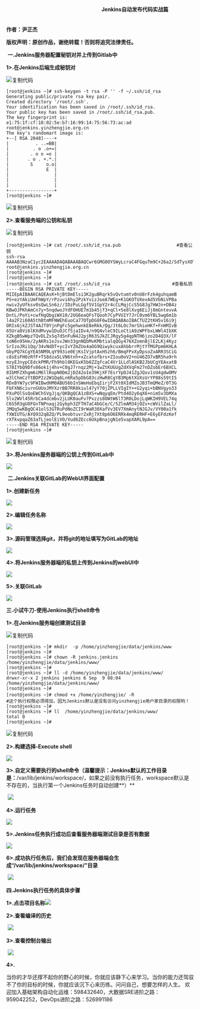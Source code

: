 　　　　　　　　　　　　　　　　　　**Jenkins自动发布代码实战篇**

　　　　　　　　　　　　　　　　　　　　　　　　　　　　　　　　　　　　　**作者：尹正杰**

**版权声明：原创作品，谢绝转载！否则将追究法律责任。**

 **一.Jenkins服务器配置秘钥对并上传到Gitlab中**

**1>.在Jenkins后端生成秘钥对**

![复制代码](https://common.cnblogs.com/images/copycode.gif)

```
[root@jenkins ~]# ssh-keygen -t rsa -P '' -f ~/.ssh/id_rsa
Generating public/private rsa key pair.
Created directory '/root/.ssh'.
Your identification has been saved in /root/.ssh/id_rsa.
Your public key has been saved in /root/.ssh/id_rsa.pub.
The key fingerprint is:
e1:75:1f:cf:18:02:5e:b7:16:99:14:75:56:73:ac:ad root@jenkins.yinzhengjie.org.cn
The key's randomart image is:
+--[ RSA 2048]----+
|          . ..=BB|
|         . o .o+=|
|        . o o =o |
|       . o . +.*.|
|        S     o.o|
|              E  |
|                 |
|                 |
|                 |
+-----------------+
[root@jenkins ~]# 
```

![复制代码](https://common.cnblogs.com/images/copycode.gif)

**2>.查看服务端的公钥和私钥**

![复制代码](https://common.cnblogs.com/images/copycode.gif)

```
[root@jenkins ~]# cat /root/.ssh/id_rsa.pub 　　　　　　　　　　　　#查看公钥
ssh-rsa AAAAB3NzaC1yc2EAAAADAQABAAABAQCwr6GMG0OYSWyLcraC4FGquTm9C+26a2/SdTysXOTiC6GpqYE9L57NgCSJSYWFalj+s/O6+LqHLY/ORi+LMmh4DtYSD4rUYo5NRd68B3lVs2JU8FqfCK/bJR+Sy/SxDAtKfrP/8gPM+4saB9JXUaljavhwIsyqMJxLkbwmDsdYmf4MHjMoHA4k8qECYKfvL7mep3Cglh0U4dQTubVvjmN/f6oKX7l7yVe+DoSImPyYae16+8AOe0v8+hiL5zB8eBBuCJZfXT/ZQbp5pAWxNCiiHsLI9VQhjsmsLS+bpgEvnCDqbVuXhrYXaLrQDm2EG2YwU1YSES6gJrvs5OkMbwXr root@jenkins.yinzhengjie.org.cn
[root@jenkins ~]# 
[root@jenkins ~]# 
[root@jenkins ~]# cat /root/.ssh/id_rsa　　　　　　　　　　　　　　#查看私钥
-----BEGIN RSA PRIVATE KEY-----
MIIEpAIBAAKCAQEAsK+hjBtDmElsi3K2guBRqrk5vQvtumtv0nU8rFzk4guhqamB
PS+ezYAkiUmFhWpY/rPzuvi6hy2PzkYvizJoeA7WEg+K1GKOTUXevAd5VbNiVPBa
nwiv2yUfksv0sQwLSn6z//IDzPuLGgfSV1GpY2r4cCLMqjCcS5G8Jg7HWJn+DB4z
KBwOJPKhAmCn7y+5nqdwoJYdFOHUE7m1b45jf3+qCl+5e8lXvg6EiJj8mGntevvA
DntL/PoYi+cwfHgQbgiWX10/2UG6eaQFsTQooh7CyPVUIY7JrC0vm6YBL5wg6m1b
l4a2F2i60A5thBtmMFNWEhEuoCa77OTpDG8F6wIDAQABAoIBACTUZ2tKH5v16i9j
ORIs6jkZJST4AJT0YjnPgFc5gehwnkE8eRkk/Qg/Jt6LOc7mrShioHKf+FnHMIvB
65Ura8Vi6lKXdMvyw1DuOJCfSjaIDv4/n9Q4vleC9ILoCtiA9zWPFbxLWWl4IbXK
XZkgB5wWpzTQvDLZsSq7dSnFuN4J2pjR63SJkZCJRgy5g4qpNTH6jzo2D4Q3X/lF
toN6n95He/2yAKRs1eJsvJWn33gnNQbMvKMbtialqQGy476XZomnBjlE2LKj4Kyz
SrIzoJRi1Qq/34vNdDT+ycIvYZmZUo4aOG9QiwykcuxAhbbrrMjtYfMGPpm6KHLA
GbyPQ7kCgYEA5NM9LqY993ie0EjKsIVjptAxHSzh6/BmqFPxXyDpsoZxARR3SCiG
c8sEsFH0zRfF+TS8dza5LVN6tnh+xZcatofbrs+ZIou0oV2+nU46ZO7xBR5ha9rh
mzyEJnypCEdckPMR/Fh9hbl0KEGxK5b6ZZqfcaC4Vr1LLdlASKB2JbUCgYEAxatB
S78IYbQ9Dfv86ok1j4hv+C0gJ7rnqz2Mj+1wZtKUGUgZdXVqFm27nDZobEr6BXCL
8IbMFZXhgm6iM6llRopN0Dm2jDZ42oIe39KjXF7EsrYpDJ41ZgJQxv1sU4gdwOMV
w3lChmCzYtBDP2z2W1Qq6Ln6Ra5pDbG83czHwR8CgYB3Mp6tXUXsUrYP88s59tI5
RDxBYW7yc9FWIBwdHM0ABU56bInSWeHoEbqIirjF2Xt0XIdMZoJB3TmQMeZ/0T3G
FbFXN6ciurnGUUoJMYXzrBB7RR8kiul47yY70jZPLLVIgIY++G2yqi+bBNVgyo33
PXuPOlSsQoEWChSVgJjq/QKBgQCA1zBXS+wNqyqEm/Ptd4O2y6qX6+nim5v3bMXa
5lv2WVl45RrbCa4dcmbv2jLUK0auFv7Pxzzs8OWtW6lT3R0LDojLqWKIH9VEL74q
C6S5R3gUOFGnTNPnaqj2Gybph3ZFTH7aC4bGCe/C/5ZlmAM34jOZv+cWVilZaLl/
JMQq5wKBgQC41olS3GTRuPdNoZCI9rWaR30XafVv3EV7XmAnytNJGJv/VY00a1fk
fXWIUTG/AYQ932qBZQ/PL9eobtuvrZxRj7Xt8p6O6ERRk4mqRERHF+E6yEFdzKef
rXfkvpqaZ63aTLjeolEiVO/Vud6ZEcc6UkpBnajgN1e5vapXARL9pA==
-----END RSA PRIVATE KEY-----
[root@jenkins ~]# 
```

![复制代码](https://common.cnblogs.com/images/copycode.gif)

**3>.将Jenkins服务器端的公钥上传到GitLab中**

![](https://images2018.cnblogs.com/blog/795254/201809/795254-20180909104234461-1713034428.png)

 **二.Jenkins关联GitLab的WebUI界面配置**

**1>.创建新任务**

![](https://images2018.cnblogs.com/blog/795254/201809/795254-20180909102324924-190324305.png)

**2>.编辑任务名称**

**![](https://images2018.cnblogs.com/blog/795254/201809/795254-20180909102517459-613128283.png)**

**3>.源码管理选择git，并将git的地址填写为GitLab的地址**

**![](https://images2018.cnblogs.com/blog/795254/201809/795254-20180909104629089-1948954478.png)**

**4>.****将Jenkins服务器端的私钥上传到Jenkins的webUI中******

![](https://images2018.cnblogs.com/blog/795254/201809/795254-20180909105039167-1214887554.png)

**5>.关联GitLab**

**![](https://images2018.cnblogs.com/blog/795254/201809/795254-20180909105718868-496480174.png)**

**三.小试牛刀-使用Jenkins执行shell命令**

**1>.在Jenkins服务端创建测试目录**

![复制代码](https://common.cnblogs.com/images/copycode.gif)

```
[root@jenkins ~]# mkdir  -p /home/yinzhengjie/data/jenkins/www 
[root@jenkins ~]# 
[root@jenkins ~]# chown -R jenkins.jenkins /home/yinzhengjie/data/jenkins/www/
[root@jenkins ~]# 
[root@jenkins ~]# ll -d /home/yinzhengjie/data/jenkins/www/
drwxr-xr-x 2 jenkins jenkins 6 Sep  9 08:04 /home/yinzhengjie/data/jenkins/www/
[root@jenkins ~]# 
[root@jenkins ~]# chmod +x /home/yinzhengjie/ -R    　　　　　　　　　　　　#这个执行权限必须得加，因为Jenkins默认是没有访问yinzhengjie用户家目录的权限哟！
[root@jenkins ~]# 
[root@jenkins ~]# ll  /home/yinzhengjie/data/jenkins/www/
total 0
[root@jenkins ~]#    
```

![复制代码](https://common.cnblogs.com/images/copycode.gif)

**2>.构建选择-Execute shell**

![](https://images2018.cnblogs.com/blog/795254/201809/795254-20180909110751496-44081682.png)

**3>.自定义需要执行的shell命令（温馨提示：Jenkins默认的工作目录是：**/var/lib/jenkins/workspace/，如果之前没有执行任务，workspace默认是不存在的，当执行第一个Jenkins任务时自动创建**）**

 ![](https://images2018.cnblogs.com/blog/795254/201809/795254-20180909111059299-893889460.png)

**4>.运行任务**

![](https://images2018.cnblogs.com/blog/795254/201809/795254-20180909111813877-962973742.png)

**5>.Jenkins任务执行成功后查看服务器端测试目录是否有数据**

**![](https://images2018.cnblogs.com/blog/795254/201809/795254-20180909113150641-1009525363.png)**

**6>.成功执行任务后，我们会发现在服务器端会生成“/var/lib/jenkins/workspace/”目录**

 ![](https://images2018.cnblogs.com/blog/795254/201809/795254-20180909113410912-615794457.png)

**四.Jenkins执行任务的具体步骤**

**1>.点击项目名称**![](https://images2018.cnblogs.com/blog/795254/201809/795254-20180909115608516-1074357570.png)

**2>.查看编译的历史**

 ![](https://images2018.cnblogs.com/blog/795254/201809/795254-20180909115750891-614135147.png)

**3>.查看控制台输出**

 ![](https://images2018.cnblogs.com/blog/795254/201809/795254-20180909120130649-1805799260.png)

**4>.**

当你的才华还撑不起你的野心的时候，你就应该静下心来学习。当你的能力还驾驭不了你的目标的时候，你就应该沉下心来历练。问问自己，想要怎样的人生。 欢迎加入基础架构自动化运维：598432640，大数据SRE进阶之路：959042252，DevOps进阶之路：526991186